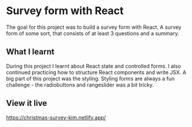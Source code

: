 # Survey form with React
The goal for this project was to build a survey form with React. A survey form of some sort, that consists of at least 3 questions and a summary.

## What I learnt
During this project I learnt about React state and controlled forms. 
I also continued practicing how to structure React components and write JSX.
A big part of this project was the styling. Styling forms are always a fun challenge - the radiobuttons and rangeslider was a bit tricky.

## View it live

https://christmas-survey-kim.netlify.app/
